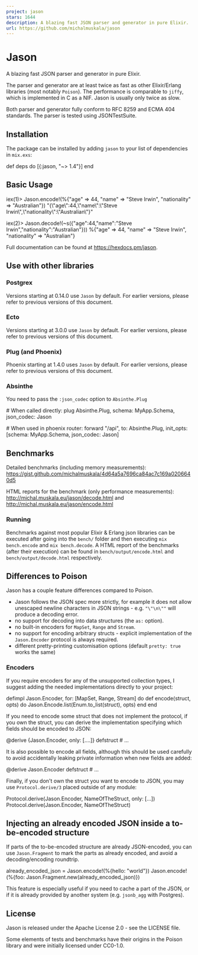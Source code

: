 ```yaml
---
project: jason
stars: 1644
description: A blazing fast JSON parser and generator in pure Elixir.
url: https://github.com/michalmuskala/jason
---
```


Jason
=====

A blazing fast JSON parser and generator in pure Elixir.

The parser and generator are at least twice as fast as other Elixir/Erlang libraries (most notably `Poison`). The performance is comparable to `jiffy`, which is implemented in C as a NIF. Jason is usually only twice as slow.

Both parser and generator fully conform to RFC 8259 and ECMA 404 standards. The parser is tested using JSONTestSuite.

Installation
------------

The package can be installed by adding `jason` to your list of dependencies in `mix.exs`:

def deps do
  \[{:jason, "~> 1.4"}\]
end

Basic Usage
-----------

iex(1)\> Jason.encode!(%{"age" \=> 44, "name" \=> "Steve Irwin", "nationality" \=> "Australian"})
"{\\"age\\":44,\\"name\\":\\"Steve Irwin\\",\\"nationality\\":\\"Australian\\"}"

iex(2)\> Jason.decode!(~s({"age":44,"name":"Steve Irwin","nationality":"Australian"}))
%{"age" \=> 44, "name" \=> "Steve Irwin", "nationality" \=> "Australian"}

Full documentation can be found at https://hexdocs.pm/jason.

Use with other libraries
------------------------

### Postgrex

Versions starting at 0.14.0 use `Jason` by default. For earlier versions, please refer to previous versions of this document.

### Ecto

Versions starting at 3.0.0 use `Jason` by default. For earlier versions, please refer to previous versions of this document.

### Plug (and Phoenix)

Phoenix starting at 1.4.0 uses `Jason` by default. For earlier versions, please refer to previous versions of this document.

### Absinthe

You need to pass the `:json_codec` option to `Absinthe.Plug`

\# When called directly:
plug Absinthe.Plug,
  schema: MyApp.Schema,
  json\_codec: Jason

\# When used in phoenix router:
forward "/api",
  to: Absinthe.Plug,
  init\_opts: \[schema: MyApp.Schema, json\_codec: Jason\]

Benchmarks
----------

Detailed benchmarks (including memory measurements): https://gist.github.com/michalmuskala/4d64a5a7696ca84ac7c169a0206640d5

HTML reports for the benchmark (only performance measurements): http://michal.muskala.eu/jason/decode.html and http://michal.muskala.eu/jason/encode.html

### Running

Benchmarks against most popular Elixir & Erlang json libraries can be executed after going into the `bench/` folder and then executing `mix bench.encode` and `mix bench.decode`. A HTML report of the benchmarks (after their execution) can be found in `bench/output/encode.html` and `bench/output/decode.html` respectively.

Differences to Poison
---------------------

Jason has a couple feature differences compared to Poison.

-   Jason follows the JSON spec more strictly, for example it does not allow unescaped newline characters in JSON strings - e.g. `"\"\n\""` will produce a decoding error.
-   no support for decoding into data structures (the `as:` option).
-   no built-in encoders for `MapSet`, `Range` and `Stream`.
-   no support for encoding arbitrary structs - explicit implementation of the `Jason.Encoder` protocol is always required.
-   different pretty-printing customisation options (default `pretty: true` works the same)

### Encoders

If you require encoders for any of the unsupported collection types, I suggest adding the needed implementations directly to your project:

defimpl Jason.Encoder, for: \[MapSet, Range, Stream\] do
  def encode(struct, opts) do
    Jason.Encode.list(Enum.to\_list(struct), opts)
  end
end

If you need to encode some struct that does not implement the protocol, if you own the struct, you can derive the implementation specifying which fields should be encoded to JSON:

@derive {Jason.Encoder, only: \[....\]}
defstruct \# ...

It is also possible to encode all fields, although this should be used carefully to avoid accidentally leaking private information when new fields are added:

@derive Jason.Encoder
defstruct \# ...

Finally, if you don't own the struct you want to encode to JSON, you may use `Protocol.derive/3` placed outside of any module:

Protocol.derive(Jason.Encoder, NameOfTheStruct, only: \[...\])
Protocol.derive(Jason.Encoder, NameOfTheStruct)

Injecting an already encoded JSON inside a to-be-encoded structure
------------------------------------------------------------------

If parts of the to-be-encoded structure are already JSON-encoded, you can use `Jason.Fragment` to mark the parts as already encoded, and avoid a decoding/encoding roundtrip.

already\_encoded\_json \= Jason.encode!(%{hello: "world"})
Jason.encode!(%{foo: Jason.Fragment.new(already\_encoded\_json)})

This feature is especially useful if you need to cache a part of the JSON, or if it is already provided by another system (e.g. `jsonb_agg` with Postgres).

License
-------

Jason is released under the Apache License 2.0 - see the LICENSE file.

Some elements of tests and benchmarks have their origins in the Poison library and were initially licensed under CC0-1.0.
